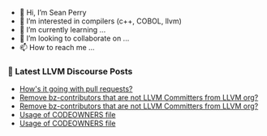 - 👋 Hi, I’m Sean Perry
- 👀 I’m interested in compilers (c++, COBOL, llvm)
- 🌱 I’m currently learning ...
- 💞️ I’m looking to collaborate on ...
- 📫 How to reach me ...

<!---
s66perry/s66perry is a ✨ special ✨ repository because its `README.md` (this file) appears on your GitHub profile.
You can click the Preview link to take a look at your changes.
--->
### 📕 Latest LLVM Discourse Posts

<!-- DISCOURSE-LLVM:START -->
- [How&#39;s it going with pull requests?](https://discourse.llvm.org/t/hows-it-going-with-pull-requests/73467?page=4#post_75)
- [Remove bz-contributors that are not LLVM Committers from LLVM org?](https://discourse.llvm.org/t/remove-bz-contributors-that-are-not-llvm-committers-from-llvm-org/73787#post_2)
- [Remove bz-contributors that are not LLVM Committers from LLVM org?](https://discourse.llvm.org/t/remove-bz-contributors-that-are-not-llvm-committers-from-llvm-org/73787#post_1)
- [Usage of CODEOWNERS file](https://discourse.llvm.org/t/usage-of-codeowners-file/73524?page=2#post_24)
- [Usage of CODEOWNERS file](https://discourse.llvm.org/t/usage-of-codeowners-file/73524?page=2#post_23)
<!-- DISCOURSE-LLVM:END -->

